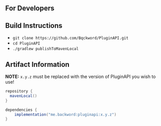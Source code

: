 For Developers
------

Build Instructions
-----
* ``git clone https://github.com/Bqckword/PluginAPI.git``
* ``cd PluginAPI``
* ``./gradlew publishToMavenLocal``

Artifact Information
-----
**NOTE:** ``x.y.z`` must be replaced with the version of PluginAPI you wish to use!
```java
repository {
  mavenLocal()
}

dependencies {
    implementation("me.backword:pluginapi:x.y.z")
}
```
